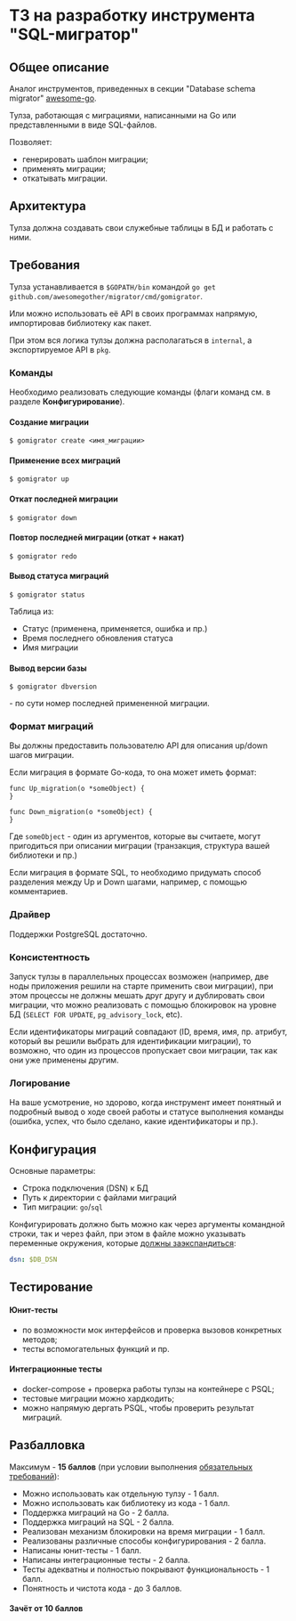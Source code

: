 # ТЗ на разработку инструмента "SQL-мигратор"

## Общее описание
Аналог инструментов, приведенных в секции "Database schema migrator"
[awesome-go](https://github.com/avelino/awesome-go).

Тулза, работающая с миграциями, написанными на Go или представленными в виде SQL-файлов.

Позволяет:
- генерировать шаблон миграции;
- применять миграции;
- откатывать миграции.

## Архитектура
Тулза должна создавать свои служебные таблицы в БД и работать с ними.

## Требования
Тулза устанавливается в `$GOPATH/bin` командой `go get github.com/awesomegother/migrator/cmd/gomigrator`.

Или можно использовать её API в своих программах напрямую, импортировав библиотеку как пакет.

При этом вся логика тулзы должна располагаться в `internal`, а экспортируемое API в `pkg`.

### Команды
Необходимо реализовать следующие команды (флаги команд см. в разделе **Конфигурирование**).

#### Создание миграции
```
$ gomigrator create <имя_миграции>
```

#### Применение всех миграций
```
$ gomigrator up
```

#### Откат последней миграции
```
$ gomigrator down
```

#### Повтор последней миграции (откат + накат)
```
$ gomigrator redo
```

#### Вывод статуса миграций
```
$ gomigrator status
```
Таблица из:
- Статус (применена, применяется, ошибка и пр.)
- Время последнего обновления статуса
- Имя миграции

#### Вывод версии базы
```
$ gomigrator dbversion
```
\- по сути номер последней примененной миграции.

### Формат миграций
Вы должны предоставить пользователю API для описания up/down шагов миграции.

Если миграция в формате Go-кода, то она может иметь формат:
```golang
func Up_migration(o *someObject) {
}

func Down_migration(o *someObject) {
}
```
Где `someObject` - один из аргументов, которые вы считаете, могут пригодиться
при описании миграции (транзакция, структура вашей библиотеки и пр.)

Если миграция в формате SQL, то необходимо придумать способ разделения
между Up и Down шагами, например, с помощью комментариев.

### Драйвер
Поддержки PostgreSQL достаточно.

### Консистентность
Запуск тулзы в параллельных процессах возможен (например, две ноды приложения решили на старте применить
свои миграции), при этом процессы не должны мешать друг другу и дублировать свои миграции,
что можно реализовать с помощью блокировок на уровне БД (`SELECT FOR UPDATE`, `pg_advisory_lock`, etc).

Если идентификаторы миграций совпадают (ID, время, имя, пр. атрибут, который вы решили
выбрать для идентификации миграции), то возможно, что один из процессов пропускает
свои миграции, так как они уже применены другим.

### Логирование
На ваше усмотрение, но здорово, когда инструмент имеет понятный и подробный
вывод о ходе своей работы и статусе выполнения команды (ошибка, успех,
что было сделано, какие идентификаторы и пр.).

## Конфигурация
Основные параметры:
* Строка подключения (DSN) к БД
* Путь к директории с файлами миграций
* Тип миграции: `go`/`sql`

Конфигурировать должно быть можно как через аргументы командной строки,
так и через файл, при этом в файле можно указывать переменные окружения,
которые [должны заэкспандиться](https://golang.org/pkg/os/#ExpandEnv):
```yaml
dsn: $DB_DSN
```

## Тестирование
#### Юнит-тесты
- по возможности мок интерфейсов и проверка вызовов конкретных методов;
- тесты вспомогательных функций и пр.

#### Интеграционные тесты
- docker-compose + проверка работы тулзы на контейнере с PSQL;
- тестовые миграции можно хардкодить;
- можно напрямую дергать PSQL, чтобы проверить результат миграций.

## Разбалловка
Максимум - **15 баллов**
(при условии выполнения [обязательных требований](./README.md)):

* Можно использовать как отдельную тулзу - 1 балл.
* Можно использовать как библиотеку из кода - 1 балл.
* Поддержка миграций на Go - 2 балла.
* Поддержка миграций на SQL - 2 балла.
* Реализован механизм блокировки на время миграции - 1 балл.
* Реализованы различные способы конфигурирования - 2 балла.
* Написаны юнит-тесты - 1 балл.
* Написаны интеграционные тесты - 2 балла.
* Тесты адекватны и полностью покрывают функциональность - 1 балл.
* Понятность и чистота кода - до 3 баллов.

#### Зачёт от 10 баллов